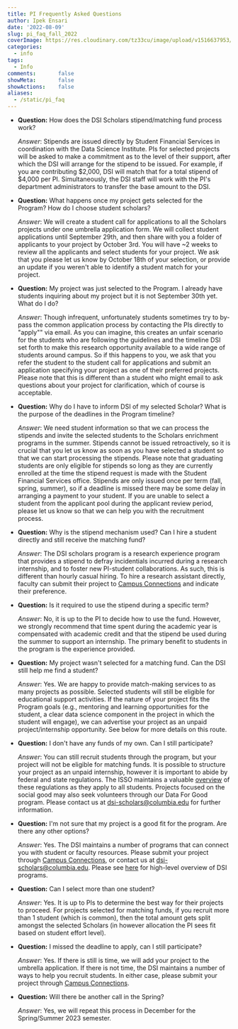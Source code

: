 ```yaml
---
title: PI Frequently Asked Questions
author: Ipek Ensari
date: '2022-08-09'
slug: pi_faq_fall_2022
coverImage: https://res.cloudinary.com/tz33cu/image/upload/v1516637953/DSI-scholars/wordcloud2_ezxayp.png
categories:
  - info
tags:
  - Info
comments:       false
showMeta:       false
showActions:    false
aliases:
  - /static/pi_faq
---
```


+ **Question:** How does the DSI Scholars stipend/matching fund process work?

    *Answer*: Stipends are issued directly by Student Financial Services in coordination with the Data Science Institute. PIs for selected projects will be asked to make a commitment as to the level of their support, after which the DSI will arrange for the stipend to be issued. For example, if you are contributing $2,000, DSI will match that for a total stipend of $4,000 per PI. Simultaneously, the DSI staff will work with the PI's department administrators to transfer the base amount to the DSI.    
    
+ **Question:** What happens once my project gets selected for the Program? How do I choose student scholars?

    *Answer*: We will create a student call for applications to all the Scholars projects under one umbrella application form. We will collect student applications until September 29th, and then share with you a folder of applicants to your project by October 3rd. You will have ~2 weeks to review all the applicants and select students for your project. We ask that you please let us know by October 18th of your selection, or provide an update if you weren't able to identify a student match for your project.

+ **Question:** My project was just selected to the Program. I already have students inquiring about my project but it is not September 30th yet. What do I do?

    *Answer*: Though infrequent, unfortunately students sometimes try to by-pass the common application process by contacting the PIs directly to "apply"" via email. As you can imagine, this creates an unfair scenario for the students who are following the guidelines and the timeline DSI set forth to make this research opportunity available to a wide range of students around campus. So if this happens to you, we ask that you refer the student to the student call for applications and submit an application specifying your project as one of their preferred projects. Please note that this is different than a student who might email to ask questions about your project for clarification, which of course is acceptable.

+ **Question:** Why do I have to inform DSI of my selected Scholar? What is the purpose of the deadlines in the Program timeline?

    *Answer*: We need student information so that we can process the stipends and invite the selected students to the Scholars enrichment programs in the summer. Stipends cannot be issued retroactively, so it is crucial that you let us know as soon as you have selected a student so that we can start processing the stipends. Please note that graduating students are only eligible for stipends so long as they are currently enrolled at the time the stipend request is made with the Student Financial Services office. Stipends are only issued once per term (fall, spring, summer), so if a deadline is missed there may be some delay in arranging a payment to your student. If you are unable to select a student from the applicant pool during the applicant review period, please let us know so that we can help you with the recruitment process.

+ **Question:** Why is the stipend mechanism used? Can I hire a student directly and still receive the matching fund?

    *Answer*: The DSI scholars program is a research experience program that provides a stipend to defray incidentials incurred during a research internship, and to foster new PI-student collaborations. As such, this is different than hourly casual hiring. To hire a research assistant directly, faculty can submit their project to [Campus Connections](https://www.datascience.columbia.edu/connections) and indicate their preference.

+ **Question:** Is it required to use the stipend during a specific term?

    *Answer*: No, it is up to the PI to decide how to use the fund. However, we strongly recommend that time spent during the academic year is compensated with academic credit and that the stipend be used during the summer to support an internship. The primary benefit to students in the program is the experience provided.

+ **Question:** My project wasn't selected for a matching fund. Can the DSI still help me find a student?

    *Answer*: Yes. We are happy to provide match-making services to as many projects as possible. Selected students will still be eligible for educational support activities. If the nature of your project fits the Program goals (e.g., mentoring and learning opportunities for the student, a clear data science component in the project in which the student will engage), we can advertise your project as an unpaid project/internship opportunity. See below for more details on this route. 

+ **Question:** I don't have any funds of my own. Can I still participate?

    *Answer*: You can still recruit students through the program, but your project will not be eligible for matching funds. It is possible to structure your project as an unpaid internship, however it is important to abide by federal and state regulations. The ISSO maintains a valuable [overview](https://isso.columbia.edu/content/unpaid-internships-and-volunteering) of these regulations as they apply to all students. Projects focused on the social good may also seek volunteers through our Data For Good program. Please contact us at [dsi-scholars@columbia.edu](mailto:dsi-scholars@columbia.edu) for further information.

+ **Question:** I'm not sure that my project is a good fit for the program. Are there any other options?

    *Answer*: Yes. The DSI maintains a number of programs that can connect you with student or faculty resources. Please submit your project through [Campus Connections](https://www.datascience.columbia.edu/connections), or contact us at [dsi-scholars@columbia.edu](mailto:dsi-scholars@columbia.edu). Please see [here](/page/dsi_programs) for high-level overview of DSI programs.

+ **Question:** Can I select more than one student?

    *Answer*: Yes. It is up to PIs to determine the best way for their projects to proceed. For projects selected for matching funds, if you recruit more than 1 student (which is common), then the total amount gets split amongst the selected Scholars (in however allocation the PI sees fit based on student effort level). 

+ **Question:** I missed the deadline to apply, can I still participate?

    *Answer*: Yes. If there is still is time, we will add your project to the umbrella application. If there is not time, the DSI maintains a number of ways to help you recruit students. In either case, please submit your project through [Campus Connections](https://datascience.columbia.edu/outreach/campus-connections/).

    
+ **Question:** Will there be another call in the Spring?

    *Answer*: Yes, we will repeat this process in December for the Spring/Summer 2023 semester.


